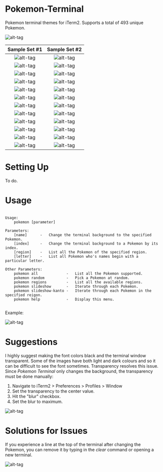 # Pokemon-Terminal

Pokemon terminal themes for iTerm2. Supports a total of 493 unique Pokemon.

![alt-tag](Samples/pikachu.png)

Sample Set #1                    |  Sample Set #2
:-------------------------------:|:-------------------------------:
![alt-tag](Samples/bulbasaur.png)|  ![alt-tag](Samples/squirtle.png)
![alt-tag](Samples/charizard.png)|  ![alt-tag](Samples/eevee.png)
![alt-tag](Samples/clefairy.png) |  ![alt-tag](Samples/magikarp.png)
![alt-tag](Samples/machop.png)   |  ![alt-tag](Samples/slowpoke.png)
![alt-tag](Samples/muk.png)      |  ![alt-tag](Samples/porygon.png)
![alt-tag](Samples/chansey.png)  |  ![alt-tag](Samples/growlithe.png)
![alt-tag](Samples/scyther.png)  |  ![alt-tag](Samples/omanyte.png)
![alt-tag](Samples/corsola.png)  |  ![alt-tag](Samples/mewtwo.png)
![alt-tag](Samples/azumarill.png)|  ![alt-tag](Samples/snubbull.png)
![alt-tag](Samples/wobbuffet.png)|  ![alt-tag](Samples/tyranitar.png)
![alt-tag](Samples/lugia.png)    |  ![alt-tag](Samples/kyogre.png)
![alt-tag](Samples/rayquaza.png) |  ![alt-tag](Samples/deoxys.png)

# Setting Up

To do.

# Usage

```

Usage:
    pokemon [parameter]

Parameters:
    [name]      -   Change the terminal background to the specified Pokemon.
    [index]     -   Change the terminal background to a Pokemon by its index.
    [region]    -   List all the Pokemon of the specified region.
    [letter]    -   List all Pokemon who's names begin with a particular letter.

Other Parameters:
    pokemon all             -   List all the Pokemon supported.
    pokemon random          -   Pick a Pokemon at random.
    pokemon regions         -   List all the available regions.
    pokemon slideshow       -   Iterate through each Pokemon.
    pokemon slideshow-kanto -   Iterate through each Pokemon in the specified reigon.
    pokemon help            -   Display this menu.
    
```

Example:

![alt-tag](Samples/usage.gif)

# Suggestions

I highly suggest making the font colors black and the terminal window transparent. Some of the images have both light and dark colours and so it can be difficult to see the font sometimes. Transparency resolves this issue. Since *Pokemon Terminal* only changes the background, the transparency must be done manually:

1. Navigate to iTerm2 > Preferences > Profiles > Window
2. Set the transparency to the center value.
3. Hit the "blur" checkbox.
4. Set the blur to maximum.

![alt-tag](Samples/transparency_setting.png)

# Solutions for Issues

If you experience a line at the top of the terminal after changing the Pokemon, you can remove it by typing in the *clear* command or opening a new terminal.

![alt-tag](Samples/line.png)
